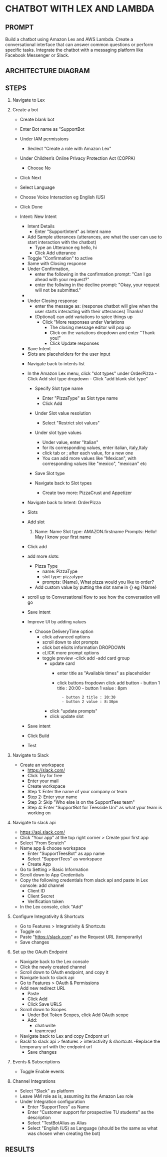 # CHATBOT WITH LEX AND LAMBDA

## PROMPT
Build a chatbot using Amazon Lex and AWS Lambda. Create a conversational interface that can answer common questions or perform specific tasks. Integrate the chatbot with a messaging platform like Facebook Messenger or Slack.

## ARCHITECTURE DIAGRAM

## STEPS
1. Navigate to Lex
2. Create a bot
    - Create blank bot
    - Enter Bot name as "SupportBot
    - Under IAM permissions
        - Seclect "Create a role with Amazon Lex"
    - Under Children’s Online Privacy Protection Act (COPPA)
        - Choose No
    - Click Next
    - Select Language
    - Choose Voice Interaction eg English (US)
    - Click Done

    - Intent: New Intent
        - Intent Details
            - Enter "SupportIntent" as Intent name
        - Add Sample utterances (utterances, are what the user can use to start interaction with the chatbot)
            - Type an Utterance eg hello, hi
            - Click Add utterance
        - Toggle "Confirmation" to active
        - Same with Closing response
        - Under Confirmation, 
            - enter the following in the confirmation prompt:
                "Can I go ahead with your request?"
            - enter the follwing in the decline prompt:
                "Okay, your request will not be submitted."
        - 
        - Under Closing response
            - enter the message as: (response chatbot will give when the user starts interacting with their utterances)
                Thanks!
            - (Optional) can add variations to spice things up
                - Click "More responses under Variations
                    - The closing message editor will pop up 
                    - Click on the variations dropdown and enter "Thank you!"
                    - Click Update responses
        - Save Intent

        * Slots are placeholders for the user input

        - Navigate back to intents list
        - In the Amazon Lex menu, click "slot types" under OrderPizza
            -Click Add slot type dropdown
                - Click "add blank slot type"
            - Specify Slot type name
                - Enter "PizzaType" as Slot type name
                - Click Add
            - Under Slot value resolution
                - Select "Restrict slot values"
            - Under slot type values
                - Under value, enter "Italian"
                - for its corresponding values, enter italian, italy,Italy
                * click tab or ; after each value, for a new one
                - You can add more values like "Mexican", with corresponding values like "mexico", "mexican" etc
            - Save Slot type

            - Navigate back to Slot types
                - Create two more: PizzaCrust and Appetizer

        - Navigate back to Intent: OrderPizza
        - Slots
        - Add slot
            1. Name: Name
                Slot type: AMAZON.firstname
                Prompts: Hello! May I know your first name
        - Click add
        - add more slots:
            - Pizza Type
                - name: PizzaType
                - slot type: pizzatype
                - prompts: {Name}, What pizza would you like to order? 

            * Add custom value by putting the slot name in {} eg {Name}

        - scroll up to Conversational flow to see how the conversation will go

        - Save intent

        - Improve UI by adding values
            - Choose DeliveryTime option
                - click advanced options
                - scroll down to slot prompts
                - click bot elicits information DROPDOWN
                - cLICK more prompt options
                - toggle preview
                -click add
                    -add card group
                    - update card
                        - enter title as "Available times" as placeholder
                        - click buttons fropdown
                            click add button
                                - button 1 title : 20:00
                                - button 1 value : 8pm

                                - button 2 title : 20:30
                                - button 2 value : 8:30pm
                    - click "update prompts"
                    - click update slot
        
        - Save intent

        - Click Build

        - Test
3. Navigate to Slack  
    - Create an workspace
        - https://slack.com/
        - Click Try for free
        - Enter your mail
        - Create workspace
        - Step 1: Enter the name of your company or team
        - Step 2: Enter your name
        - Step 3: Skip "Who else is on the SupportTees team"
        - Step 4: Enter "SupportBot for Teesside Uni" as what ypur team is working on
4. Navigate to slack api
    - https://api.slack.com/
    - Click "Your app" at the top right corner > Create ypur first app
    - Select "From Scratch"
    - Name app & choose workspace
        - Enter "SupportTeesBot" as app name
        - Select "SupportTees" as workspace
        - Create App
    - Go to Setting > Basic Information
    - Scroll down to App Credentials
    - Copy the following credentials from slack api and paste in Lex console: add channel
        - Client ID
        - Client Secret
        - Verification token
    - In the Lex console, click "Add"
5. Configure Integrativity & Shortcuts
    - Go to Features > Integrativity & Shortcuts
    - Toggle on
    - Paste "https://slack.com" as the Request URL (temporarily)
    - Save changes
6. Set up the OAuth Endpoint
    - Navigate back to the Lex console
    - Click the newly created channel
    - Scroll down to OAuth endpoint, and copy it
    - Navigate back to slack api
    - Go to Features > OAuth & Permissions
    - Add new redirect URL
        - Paste
        - Click Add
        - Click Save URLS
    - Scroll down to Scopes
        - Under Bot Token Scopes, click Add OAuth scope
        - Add:
            - chat:write
            - team:read
    - Navigate back to Lex and copy Endpont url
    - Backl to slack api > features > interactivity & shortcuts
        -Replace the temporary url with the endpoint url
        - Save changes
7. Events & Subscriptions
    - Toggle Enable events

8. Channel Integrations
    - Select "Slack" as platform
    - Leave IAM role as is, assuming its the Amazon Lex role
    - Under Integration configuration
        - Enter "SupportTees" as Name
        - Enter "Customer support for prospective TU students" as the description
        - Select "TestBotAlias as Alias
        - Select "English (US) as Language (should be the same as what was 
        chosen when creating the bot)
    


## RESULTS